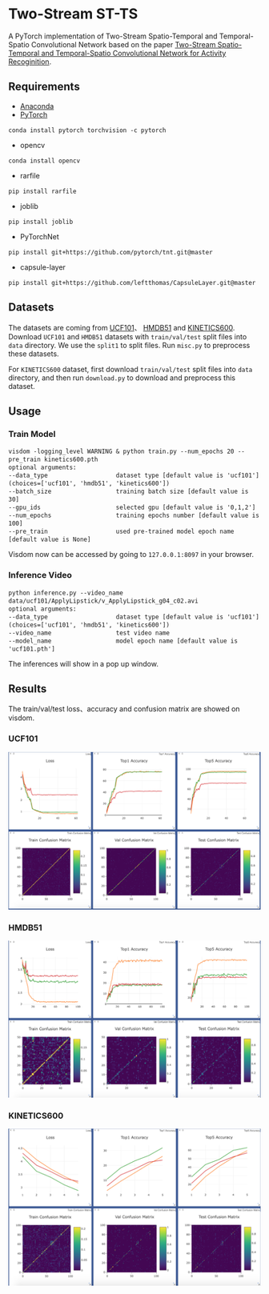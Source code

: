 # Two-Stream ST-TS
A PyTorch implementation of Two-Stream Spatio-Temporal and Temporal-Spatio Convolutional Network based on the paper 
[Two-Stream Spatio-Temporal and Temporal-Spatio Convolutional Network for Activity Recoginition]().

## Requirements
- [Anaconda](https://www.anaconda.com/download/)
- [PyTorch](https://pytorch.org)
```
conda install pytorch torchvision -c pytorch
```
- opencv
```
conda install opencv
```
- rarfile
```
pip install rarfile
```
- joblib
```
pip install joblib
```
- PyTorchNet
```
pip install git+https://github.com/pytorch/tnt.git@master
```
- capsule-layer
```
pip install git+https://github.com/leftthomas/CapsuleLayer.git@master
```

## Datasets
The datasets are coming from [UCF101](http://crcv.ucf.edu/data/UCF101.php)、 
[HMDB51](http://serre-lab.clps.brown.edu/resource/hmdb-a-large-human-motion-database/)
and [KINETICS600](https://deepmind.com/research/open-source/open-source-datasets/kinetics/).
Download `UCF101` and `HMDB51` datasets with `train/val/test` split files into `data` directory.
We use the `split1` to split files. Run `misc.py` to preprocess these datasets.

For `KINETICS600` dataset, first download `train/val/test` split files into `data` directory, and 
then run `download.py` to download and preprocess this dataset.

## Usage
### Train Model
```
visdom -logging_level WARNING & python train.py --num_epochs 20 --pre_train kinetics600.pth
optional arguments:
--data_type                   dataset type [default value is 'ucf101'](choices=['ucf101', 'hmdb51', 'kinetics600'])
--batch_size                  training batch size [default value is 30]
--gpu_ids                     selected gpu [default value is '0,1,2']
--num_epochs                  training epochs number [default value is 100]
--pre_train                   used pre-trained model epoch name [default value is None]
```
Visdom now can be accessed by going to `127.0.0.1:8097` in your browser.

### Inference Video
```
python inference.py --video_name data/ucf101/ApplyLipstick/v_ApplyLipstick_g04_c02.avi
optional arguments:
--data_type                   dataset type [default value is 'ucf101'](choices=['ucf101', 'hmdb51', 'kinetics600'])
--video_name                  test video name
--model_name                  model epoch name [default value is 'ucf101.pth']
```
The inferences will show in a pop up window.

## Results
The train/val/test loss、accuracy and confusion matrix are showed on visdom. 
### UCF101
![result](results/ucf101.png)
### HMDB51
![result](results/hmdb51.png)
### KINETICS600
![result](results/kinetics600.png)

